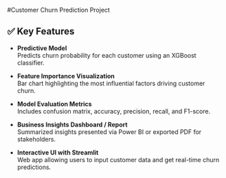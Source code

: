 #Customer Churn Prediction Project

## ✅ Key Features

- **Predictive Model**  
  Predicts churn probability for each customer using an XGBoost classifier.

- **Feature Importance Visualization**  
  Bar chart highlighting the most influential factors driving customer churn.

- **Model Evaluation Metrics**  
  Includes confusion matrix, accuracy, precision, recall, and F1-score.

- **Business Insights Dashboard / Report**  
  Summarized insights presented via Power BI or exported PDF for stakeholders.

- **Interactive UI with Streamlit**  
  Web app allowing users to input customer data and get real-time churn predictions.
